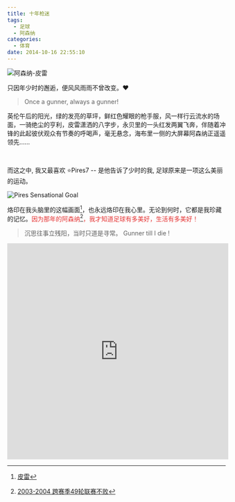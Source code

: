 ```yaml
---
title: 十年枪迷
tags:
  - 足球
  - 阿森纳
categories:
  - 体育
date: 2014-10-16 22:55:10
---
```

![阿森纳-皮雷](http://7xr6h2.com1.z0.glb.clouddn.com/pires.jpeg)

只因年少时的邂逅，便风风雨雨不曾改变。:heart:

> Once a gunner, always a gunner!

英伦午后的阳光，绿的发亮的草坪，鲜红色耀眼的枪手服，风一样行云流水的场面，一骑绝尘的亨利，皮雷潇洒的八字步，永贝里的一头红发两翼飞奔，伴随着冲锋的此起彼伏观众有节奏的呼喝声，毫无悬念，海布里一侧的大屏幕阿森纳正遥遥领先……

<!--more-->

</br>

而这之中, 我又最喜欢 :star:Pires7  -- 是他告诉了少时的我, 足球原来是一项这么美丽的运动。

![Pires Sensational Goal](http://7xr6h2.com1.z0.glb.clouddn.com/pires_Goal.gif)

烙印在我头脑里的这幅画面[^pires]，也永远烙印在我心里。无论到何时，它都是我珍藏的记忆。<span style="color:#E53333;">因为那年的阿森纳[^unbeaten]，我才知道足球有多美好，生活有多美好！</span>

> 沉思往事立残阳，当时只道是寻常。 Gunner till I die !

<iframe height=498 width=510 src="http://player.youku.com/embed/XNzM4OTIxNDA=" frameborder=0 allowfullscreen></iframe>

[^pires]: [皮雷][1]
[^unbeaten]: [2003-2004 跨赛季49轮联赛不败][2]

[1]: http://baike.baidu.com/link?url=GkjumA74Z81WAnQZDUClhA4BaHKVY1pK-DBruF3CyuShZ6xK4sWUHR-sLAHbJtPwyta45i0bZ-I8HTrB-7F0lmSTFdjjAmRseUVRBjKV-u8XP-PsPzNPhS3kGTnA1hMY
[2]: http://tieba.baidu.com/p/3527970533